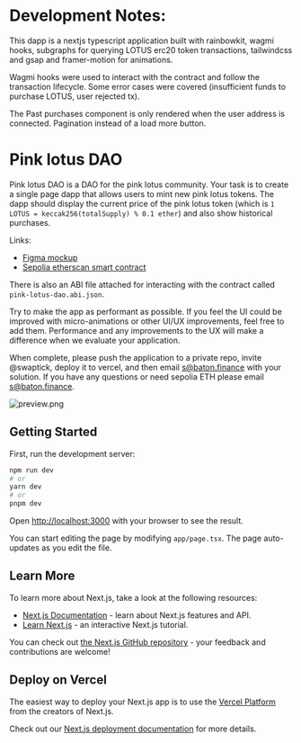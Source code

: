 # Development Notes:

This dapp is a nextjs typescript application built with rainbowkit, wagmi hooks, subgraphs for querying LOTUS erc20 token transactions, tailwindcss and gsap and framer-motion for animations.

Wagmi hooks were used to interact with the contract and follow the transaction lifecycle. Some error cases were covered (insufficient funds to purchase LOTUS, user rejected tx).

The Past purchases component is only rendered when the user address is connected. Pagination instead of a load more button.



# Pink lotus DAO

Pink lotus DAO is a DAO for the pink lotus community. Your task is to create a single page dapp that allows users to mint new pink lotus tokens. The dapp should display the current price of the pink lotus token (which is `1 LOTUS = keccak256(totalSupply) % 0.1 ether`) and also show historical purchases.

Links:

* [Figma mockup](https://www.figma.com/file/SddvN6CsVTRHvcEM4RNYaX/Pink-lotus?type=design&node-id=0%3A1&mode=design&t=RKLeqi7gI53NMf8H-1)
* [Sepolia etherscan smart contract](https://sepolia.etherscan.io/address/0xabdd6278e964453c8c675fb0dad201001902cf33#code)

There is also an ABI file attached for interacting with the contract called `pink-lotus-dao.abi.json`.

Try to make the app as performant as possible. If you feel the UI could be improved with micro-animations or other UI/UX improvements, feel free to add them. Performance and any improvements to the UX will make a difference when we evaluate your application.

When complete, please push the application to a private repo, invite @swaptick, deploy it to vercel, and then email s@baton.finance with your solution. If you have any questions or need sepolia ETH please email s@baton.finance.

![preview.png](preview.png)

## Getting Started

First, run the development server:

```bash
npm run dev
# or
yarn dev
# or
pnpm dev
```

Open [http://localhost:3000](http://localhost:3000) with your browser to see the result.

You can start editing the page by modifying `app/page.tsx`. The page auto-updates as you edit the file.

## Learn More

To learn more about Next.js, take a look at the following resources:

- [Next.js Documentation](https://nextjs.org/docs) - learn about Next.js features and API.
- [Learn Next.js](https://nextjs.org/learn) - an interactive Next.js tutorial.

You can check out [the Next.js GitHub repository](https://github.com/vercel/next.js/) - your feedback and contributions are welcome!

## Deploy on Vercel

The easiest way to deploy your Next.js app is to use the [Vercel Platform](https://vercel.com/new?utm_medium=default-template&filter=next.js&utm_source=create-next-app&utm_campaign=create-next-app-readme) from the creators of Next.js.

Check out our [Next.js deployment documentation](https://nextjs.org/docs/deployment) for more details.